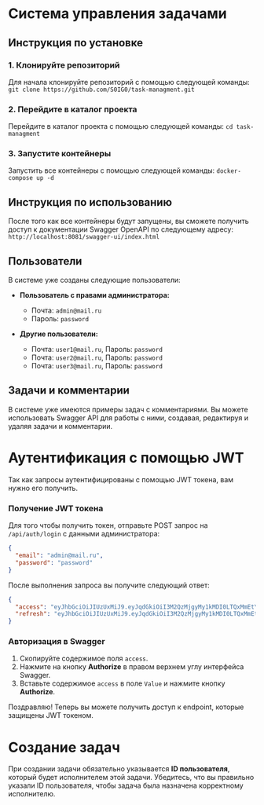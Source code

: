 # Система управления задачами

## Инструкция по установке

### 1. Клонируйте репозиторий
Для начала клонируйте репозиторий с помощью следующей команды:
```git clone https://github.com/S0IG0/task-managment.git```

### 2. Перейдите в каталог проекта
Перейдите в каталог проекта с помощью следующей команды:
```cd task-managment```

### 3. Запустите контейнеры
Запустить все контейнеры с помощью следующей команды:
```docker-compose up -d```

## Инструкция по использованию 

После того как все контейнеры будут запущены, вы сможете получить доступ к документации Swagger OpenAPI по следующему адресу:
```http://localhost:8081/swagger-ui/index.html```

## Пользователи
В системе уже созданы следующие пользователи:

- **Пользователь с правами администратора:**
    - Почта: `admin@mail.ru`
    - Пароль: `password`

- **Другие пользователи:**
    - Почта: `user1@mail.ru`, Пароль: `password`
    - Почта: `user2@mail.ru`, Пароль: `password`
    - Почта: `user3@mail.ru`, Пароль: `password`

## Задачи и комментарии

В системе уже имеются примеры задач с комментариями. Вы можете использовать Swagger API для работы с ними, создавая, редактируя и удаляя задачи и комментарии.

# Аутентификация с помощью JWT

Так как запросы аутентифицированы с помощью JWT токена, вам нужно его получить.

### Получение JWT токена

Для того чтобы получить токен, отправьте POST запрос на `/api/auth/login` с данными администратора:

```json
{
  "email": "admin@mail.ru",
  "password": "password"
}
```

После выполнения запроса вы получите следующий ответ:

```json
{
  "access": "eyJhbGciOiJIUzUxMiJ9.eyJqdGkiOiI3M2QzMjgyMy1kMDI0LTQxMmEtYjA5NC1iMmE2ZDA0NDcyYTkiLCJyb2xlcyI6WyJST0xFX1VTRVIiLCJST0xFX0FETUlOIl0sInRva2VuVHlwZSI6IkFDQ0VTUyIsInVzZXJJZCI6ImZlMzc3ZjVlLWZiNTgtNDczMi1iZmYzLTYzY2U4OWUwMGVkYSIsInN1YiI6ImFkbWluIiwiaWF0IjoxNzMxODkwNTIwLCJleHAiOjE3MzE4OTQxMjB9.DqUqXVgis3tnAdMks0TKG6ou0POF4_eEmDRQfv5wgKzsfIobHIQ20opK3sLCc6DBgxwbc3jgljYxlP0uzOHmzQ",
  "refresh": "eyJhbGciOiJIUzUxMiJ9.eyJqdGkiOiI3M2QzMjgyMy1kMDI0LTQxMmEtYjA5NC1iMmE2ZDA0NDcyYTkiLCJ0b2tlblR5cGUiOiJSRUZSRVNIIiwic3ViIjoiYWRtaW4iLCJpYXQiOjE3MzE4OTA1MjAsImV4cCI6MTczMTg5NDEyMH0.wJSjPQ1LmD-0MDPHYiVaVpnLleaWRiCGRCYypzXqVhn3gjceo26HHhMbMDYEwKrGbwSVGw4-NRPaMa6_yc5ogg"
}
```

### Авторизация в Swagger

1. Скопируйте содержимое поля `access`.
2. Нажмите на кнопку **Authorize** в правом верхнем углу интерфейса Swagger.
3. Вставьте содержимое `access` в поле `Value` и нажмите кнопку **Authorize**.

Поздравляю! Теперь вы можете получить доступ к endpoint, которые защищены JWT токеном.

# Создание задач

При создании задачи обязательно указывается **ID пользователя**, который будет исполнителем этой задачи. Убедитесь, что вы правильно указали ID пользователя, чтобы задача была назначена корректному исполнителю.